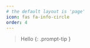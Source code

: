 ```yaml
---
# the default layout is 'page'
icon: fas fa-info-circle
order: 4
---
```


> Hello 
{: .prompt-tip }
